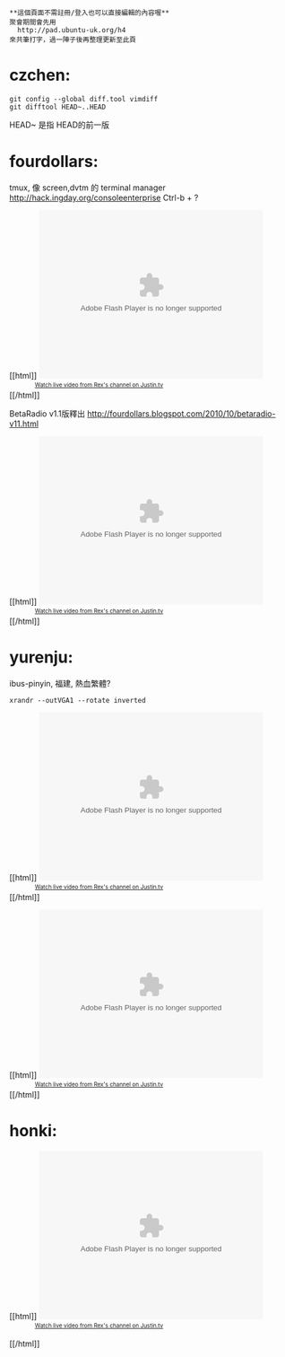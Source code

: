     **這個頁面不需註冊/登入也可以直接編輯的內容喔**
    聚會期間會先用
      http://pad.ubuntu-uk.org/h4
    來共筆打字，過一陣子後再整理更新至此頁



# czchen:



    git config --global diff.tool vimdiff
    git difftool HEAD~..HEAD

HEAD~ 是指 HEAD的前一版

# fourdollars:

tmux, 像 screen,dvtm 的 terminal manager
<http://hack.ingday.org/consoleenterprise>
Ctrl-b + ?

[[html]]
<object type="application/x-shockwave-flash" height="300" width="400" id="clip_embed_player_flash" data="<<<<<<<<<<http://www.justin.tv/widgets/archive_embed_player.swf>  >  >  >  >  >  >  >  >  >  " bgcolor="#000000"><param name="movie" value="http://www.justin.tv/widgets/archive_embed_player.swf" /><param name="allowScriptAccess" value="always" /><param name="allowNetworking" value="all" /><param name="allowFullScreen" value="true" /><param name="flashvars" value="auto_play=false&start_volume=25&title=4$ & kanru 分享 tmux&channel=chihchun&archive_id=271460407" /></object><br /><a href="<<<<<http://www.justin.tv/chihchun#r=-rid-&s=em>  >  >  >  >  " class="trk" style="padding:2px 0px 4px; display:block; width: 320px; font-weight:normal; font-size:10px; text-decoration:underline; text-align:center;">Watch live video from Rex's channel on Justin.tv</a>
[[/html]]

BetaRadio v1.1版釋出
<http://fourdollars.blogspot.com/2010/10/betaradio-v11.html>

[[html]]
<object type="application/x-shockwave-flash" height="300" width="400" id="clip_embed_player_flash" data="http://www.justin.tv/widgets/archive_embed_player.swf" bgcolor="#000000"><param name="movie" value="http://www.justin.tv/widgets/archive_embed_player.swf" /><param name="allowScriptAccess" value="always" /><param name="allowNetworking" value="all" /><param name="allowFullScreen" value="true" /><param name="flashvars" value="auto_play=false&start_volume=25&title=4$ 分享 BetaRadio v1.1&channel=chihchun&archive_id=271460271" /></object><br /><a href="http://www.justin.tv/chihchun#r=-rid-&s=em" class="trk" style="padding:2px 0px 4px; display:block; width: 320px; font-weight:normal; font-size:10px; text-decoration:underline; text-align:center;">Watch live video from Rex's channel on Justin.tv</a>
[[/html]]

# yurenju:

ibus-pinyin, 福建, 熱血繁體?


    xrandr --outVGA1 --rotate inverted


[[html]]
<object type="application/x-shockwave-flash" height="300" width="400" id="clip_embed_player_flash" data="http://www.justin.tv/widgets/archive_embed_player.swf" bgcolor="#000000"><param name="movie" value="http://www.justin.tv/widgets/archive_embed_player.swf" /><param name="allowScriptAccess" value="always" /><param name="allowNetworking" value="all" /><param name="allowFullScreen" value="true" /><param name="flashvars" value="auto_play=false&start_volume=25&title=Yuren Ju 談 Linux 無調注音輸入法 (part 1)&channel=chihchun&archive_id=271460544" /></object><br /><a href="http://www.justin.tv/chihchun#r=-rid-&s=em" class="trk" style="padding:2px 0px 4px; display:block; width: 320px; font-weight:normal; font-size:10px; text-decoration:underline; text-align:center;">Watch live video from Rex's channel on Justin.tv</a>
[[/html]]

[[html]]
<object type="application/x-shockwave-flash" height="300" width="400" id="clip_embed_player_flash" data="http://www.justin.tv/widgets/archive_embed_player.swf" bgcolor="#000000"><param name="movie" value="http://www.justin.tv/widgets/archive_embed_player.swf" /><param name="allowScriptAccess" value="always" /><param name="allowNetworking" value="all" /><param name="allowFullScreen" value="true" /><param name="flashvars" value="auto_play=false&start_volume=25&title=Yuren Ju 談 Linux 無調注音輸入法 (part 2)&channel=chihchun&archive_id=271460573" /></object><br /><a href="http://www.justin.tv/chihchun#r=-rid-&s=em" class="trk" style="padding:2px 0px 4px; display:block; width: 320px; font-weight:normal; font-size:10px; text-decoration:underline; text-align:center;">Watch live video from Rex's channel on Justin.tv</a>
[[/html]]

# honki:


[[html]]
<object type="application/x-shockwave-flash" height="300" width="400" id="clip_embed_player_flash" data="http://www.justin.tv/widgets/archive_embed_player.swf" bgcolor="#000000"><param name="movie" value="http://www.justin.tv/widgets/archive_embed_player.swf" /><param name="allowScriptAccess" value="always" /><param name="allowNetworking" value="all" /><param name="allowFullScreen" value="true" /><param name="flashvars" value="auto_play=false&start_volume=25&title=拾荒俠 honki 談...撿到投影機 (h4)&channel=chihchun&archive_id=271461156" /></object><br /><a href="http://www.justin.tv/chihchun#r=-rid-&s=em" class="trk" style="padding:2px 0px 4px; display:block; width: 320px; font-weight:normal; font-size:10px; text-decoration:underline; text-align:center;">Watch live video from Rex's channel on Justin.tv</a>


[[/html]]